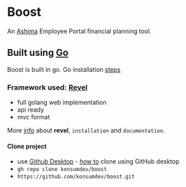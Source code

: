 # Boost

An [Ashima](https://ashima.ph) Employee Portal financial planning tool.


## Built using [Go](https://golang.org/)

Boost is built in go. Go installation [steps](https://golang.org/doc/)


### Framework used: [Revel](https://revel.github.io/)

- full golang web implementation
- api ready
- mvc format

More [info](https://revel.github.io/tutorial/gettingstarted.html) about **revel**, `installation` and `documentation`.

#### Clone project
- use [Github Desktop](https://desktop.github.com) - [how to](https://docs.github.com/en/free-pro-team@latest/desktop/contributing-and-collaborating-using-github-desktop/cloning-a-repository-from-github-to-github-desktop) clone using GitHub desktop
- `gh repo clone konsumdev/boost`
- `https://github.com/konsumdev/boost.git`
